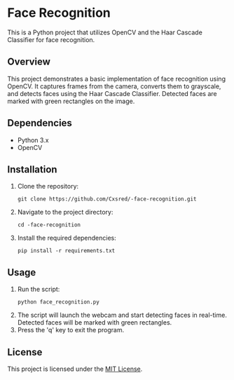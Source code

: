 <!DOCTYPE html>
<html>
<head>
  <title>Face Recognition</title>
</head>
<body>
  <h1>Face Recognition</h1>

  <p>This is a Python project that utilizes OpenCV and the Haar Cascade Classifier for face recognition.</p>

  <h2>Overview</h2>

  <p>This project demonstrates a basic implementation of face recognition using OpenCV. It captures frames from the camera, converts them to grayscale, and detects faces using the Haar Cascade Classifier. Detected faces are marked with green rectangles on the image.</p>

  <h2>Dependencies</h2>
  <ul>
    <li>Python 3.x</li>
    <li>OpenCV</li>
  </ul>

  <h2>Installation</h2>
  <ol>
    <li>Clone the repository:</li>
    <pre><code>git clone https://github.com/Cxsred/-face-recognition.git</code></pre>
    <li>Navigate to the project directory:</li>
    <pre><code>cd -face-recognition</code></pre>
    <li>Install the required dependencies:</li>
    <pre><code>pip install -r requirements.txt</code></pre>
  </ol>

  <h2>Usage</h2>
  <ol>
    <li>Run the script:</li>
    <pre><code>python face_recognition.py</code></pre>
    <li>The script will launch the webcam and start detecting faces in real-time. Detected faces will be marked with green rectangles.</li>
    <li>Press the 'q' key to exit the program.</li>
  </ol>

  <h2>License</h2>
  <p>This project is licensed under the <a href="LICENSE">MIT License</a>.</p>
</body>
</html>
